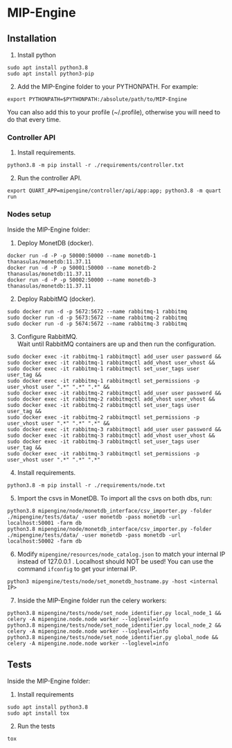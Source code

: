 # MIP-Engine

## Installation

1. Install python <br/>
```
sudo apt install python3.8
sudo apt install python3-pip
```

2. Add the MIP-Engine folder to your PYTHONPATH. For example:
```
export PYTHONPATH=$PYTHONPATH:/absolute/path/to/MIP-Engine
```
You can also add this to your profile (~/.profile), otherwise you will need to do that every time.

### Controller API

1. Install requirements. <br/>
```
python3.8 -m pip install -r ./requirements/controller.txt 
```

2. Run the controller API. <br/>
```
export QUART_APP=mipengine/controller/api/app:app; python3.8 -m quart run
```

### Nodes setup
Inside the MIP-Engine folder:

1. Deploy MonetDB (docker). <br/>
```
docker run -d -P -p 50000:50000 --name monetdb-1 thanasulas/monetdb:11.37.11
docker run -d -P -p 50001:50000 --name monetdb-2 thanasulas/monetdb:11.37.11
docker run -d -P -p 50002:50000 --name monetdb-3 thanasulas/monetdb:11.37.11
```

2. Deploy RabbitMQ (docker). <br/>
```
sudo docker run -d -p 5672:5672 --name rabbitmq-1 rabbitmq
sudo docker run -d -p 5673:5672 --name rabbitmq-2 rabbitmq
sudo docker run -d -p 5674:5672 --name rabbitmq-3 rabbitmq
```

3. Configure RabbitMQ. <br/>
   Wait until RabbitMQ containers are up and then run the configuration.
```
sudo docker exec -it rabbitmq-1 rabbitmqctl add_user user password &&
sudo docker exec -it rabbitmq-1 rabbitmqctl add_vhost user_vhost &&
sudo docker exec -it rabbitmq-1 rabbitmqctl set_user_tags user user_tag &&
sudo docker exec -it rabbitmq-1 rabbitmqctl set_permissions -p user_vhost user ".*" ".*" ".*" &&
sudo docker exec -it rabbitmq-2 rabbitmqctl add_user user password &&
sudo docker exec -it rabbitmq-2 rabbitmqctl add_vhost user_vhost &&
sudo docker exec -it rabbitmq-2 rabbitmqctl set_user_tags user user_tag &&
sudo docker exec -it rabbitmq-2 rabbitmqctl set_permissions -p user_vhost user ".*" ".*" ".*" &&
sudo docker exec -it rabbitmq-3 rabbitmqctl add_user user password &&
sudo docker exec -it rabbitmq-3 rabbitmqctl add_vhost user_vhost &&
sudo docker exec -it rabbitmq-3 rabbitmqctl set_user_tags user user_tag &&
sudo docker exec -it rabbitmq-3 rabbitmqctl set_permissions -p user_vhost user ".*" ".*" ".*"
```

4. Install requirements. <br/>
```
python3.8 -m pip install -r ./requirements/node.txt
```

5. Import the csvs in MonetDB. To import all the csvs on both dbs, run:
```
python3.8 mipengine/node/monetdb_interface/csv_importer.py -folder ./mipengine/tests/data/ -user monetdb -pass monetdb -url localhost:50001 -farm db
python3.8 mipengine/node/monetdb_interface/csv_importer.py -folder ./mipengine/tests/data/ -user monetdb -pass monetdb -url localhost:50002 -farm db
```

6. Modify `mipengine/resources/node_catalog.json` to match your internal IP instead of 127.0.0.1 . Localhost should NOT be used!
You can use the command `ifconfig` to get your internal IP.
```
python3 mipengine/tests/node/set_monetdb_hostname.py -host <internal IP>
```

7. Inside the MIP-Engine folder run the celery workers: <br/>
```
python3.8 mipengine/tests/node/set_node_identifier.py local_node_1 && celery -A mipengine.node.node worker --loglevel=info
python3.8 mipengine/tests/node/set_node_identifier.py local_node_2 && celery -A mipengine.node.node worker --loglevel=info
python3.8 mipengine/tests/node/set_node_identifier.py global_node && celery -A mipengine.node.node worker --loglevel=info
```

## Tests
Inside the MIP-Engine folder:

1. Install requirements <br/>
```
sudo apt install python3.8
sudo apt install tox
```

2. Run the tests <br/>
```
tox
```
